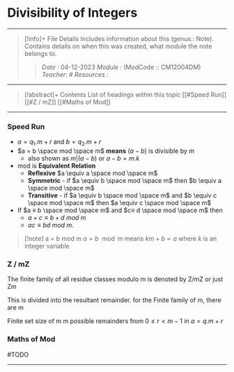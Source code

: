 # Divisibility of Integers
---
> [!info]+ File Details
> Includes information about this (genus:: Note). Contains details on when this was created, what module the note belongs to.
> > *Date :* 04-12-2023
> > *Module :* (ModCode :: CM12004DM) 
> > *Teacher*: #
> > *Resources :*

---
> [!abstract]+ Contents
> List of headings within this topic
> [[#Speed Run]]
> [[#Z / mZ]]
> [[#Maths of Mod]]
> 
--- 
### Speed Run
- $a = q_1.m + r$ and $b = q_2.m + r$
- $a = b \space mod \space m$ **means** $( a - b )$ is divisible by $m$ 
	- also shown as $m|(a-b)$ or $a - b = m . k$
- mod is **Equivalent Relation**
	- **Reflexive** $a \equiv a \space mod \space m$
	- **Symmetric** - if $a \equiv b \space mod \space m$ then $b \equiv a \space mod \space m$
	- **Transitive** - if $a \equiv b \space mod \space m$ and $b \equiv c \space mod \space m$ then $a \equiv c \space mod \space m$
- If $a ≡ b \space mod \space m$ and $c≡ d \space mod \space m$ then 
	- $a + c ≡ b + d$ $mod$ $m$ 
	- $ac ≡ bd$ $mod$ $m$.

> [!note] a = b mod m 
> $a = b \mod m$ means $km + b = a$ where $k$ is an integer variable

### Z / mZ 

The finite family of all residue classes modulo m is denoted by Z/mZ or just Zm

This is divided into the resultant remainder. for the Finite family of m, there are m 


Finite set size of m 
m possible remainders from $0 \leq r \lt m-1$ in $a = q.m + r$

### Maths of Mod
#TODO

---